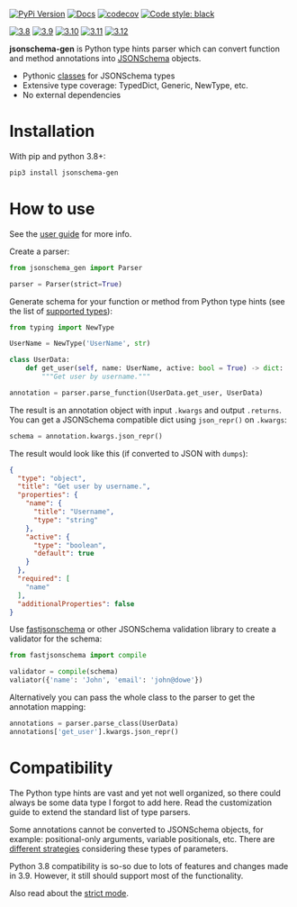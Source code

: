 [![PyPi Version](https://img.shields.io/pypi/v/jsonschema-gen.svg)](https://pypi.python.org/pypi/jsonschema-gen/)
[![Docs](https://readthedocs.org/projects/jsonschema-gen/badge/?version=latest&style=flat)](https://jsonschema-gen.readthedocs.io)
[![codecov](https://codecov.io/gh/violet-black/jsonschema-gen/graph/badge.svg?token=FEUUMQELFX)](https://codecov.io/gh/violet-black/jsonschema-gen)
[![Code style: black](https://img.shields.io/badge/code%20style-black-000000.svg)](https://github.com/psf/black)

[![3.8](https://github.com/violet-black/jsonschema-gen/actions/workflows/py38.yaml/badge.svg)](https://github.com/violet-black/jsonschema-gen/actions/workflows/py38.yaml)
[![3.9](https://github.com/violet-black/jsonschema-gen/actions/workflows/py39.yaml/badge.svg)](https://github.com/violet-black/jsonschema-gen/actions/workflows/py39.yaml)
[![3.10](https://github.com/violet-black/jsonschema-gen/actions/workflows/py310.yaml/badge.svg)](https://github.com/violet-black/jsonschema-gen/actions/workflows/py310.yaml)
[![3.11](https://github.com/violet-black/jsonschema-gen/actions/workflows/py311.yaml/badge.svg)](https://github.com/violet-black/jsonschema-gen/actions/workflows/py311.yaml)
[![3.12](https://github.com/violet-black/jsonschema-gen/actions/workflows/py312.yaml/badge.svg)](https://github.com/violet-black/jsonschema-gen/actions/workflows/py312.yaml)

**jsonschema-gen** is Python type hints parser which can convert function and method annotations
into [JSONSchema](https://json-schema.org) objects.

- Pythonic [classes](https://jsonschema-gen.readthedocs.io/reference.html) for JSONSchema types
- Extensive type coverage: TypedDict, Generic, NewType, etc.
- No external dependencies

# Installation

With pip and python 3.8+:

```bash
pip3 install jsonschema-gen
```

# How to use

See the [user guide](https://jsonschema-gen.readthedocs.io/guide.html) for more info.

Create a parser:

```python
from jsonschema_gen import Parser

parser = Parser(strict=True)
```

Generate schema for your function or method from Python type hints
(see the list of [supported types](https://jsonschema-gen.readthedocs.io/type_map.html)):

```python
from typing import NewType

UserName = NewType('UserName', str)

class UserData:
    def get_user(self, name: UserName, active: bool = True) -> dict:
        """Get user by username."""

annotation = parser.parse_function(UserData.get_user, UserData)
```

The result is an annotation object with input `.kwargs` and output `.returns`. You can get a JSONSchema compatible dict
using `json_repr()` on `.kwargs`:

```python
schema = annotation.kwargs.json_repr()
```

The result would look like this (if converted to JSON with `dumps`):

```json
{
  "type": "object",
  "title": "Get user by username.",
  "properties": {
    "name": {
      "title": "Username",
      "type": "string"
    },
    "active": {
      "type": "boolean",
      "default": true
    }
  },
  "required": [
    "name"
  ],
  "additionalProperties": false
}
```

Use [fastjsonschema](https://github.com/horejsek/python-fastjsonschema) or other JSONSchema validation library to
create a validator for the schema:

```python
from fastjsonschema import compile

validator = compile(schema)
valiator({'name': 'John', 'email': 'john@dowe'})
```

Alternatively you can pass the whole class to the parser to get the annotation mapping:

```python
annotations = parser.parse_class(UserData)
annotations['get_user'].kwargs.json_repr()
```

# Compatibility

The Python type hints are vast and yet not well organized, so there could always be some data type I forgot to add
here. Read the customization guide to extend the standard list of type parsers.

Some annotations cannot be converted to JSONSchema objects, for example: positional-only arguments, variable
positionals, etc. There are [different strategies](https://jsonschema-gen.readthedocs.io/guide.html#variable-args)
considering these types of parameters.

Python 3.8 compatibility is so-so due to lots of features and changes made in 3.9. However, it still should support
most of the functionality.

Also read about the [strict mode](https://jsonschema-gen.readthedocs.io/guide.html#strict-mode).
